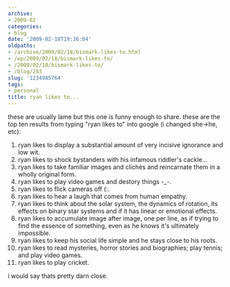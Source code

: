 ```yaml
---
archive:
- 2009-02
categories:
- blog
date: '2009-02-18T19:36:04'
oldpaths:
- /archive/2009/02/18/bismark-likes-to.html
- /wp/2009/02/18/bismark-likes-to/
- /2009/02/18/bismark-likes-to/
- /blog/283
slug: '1234985764'
tags:
- personal
title: ryan likes to...
---
```


these are usually lame but this one is funny enough to share. these are
the top ten results from typing "ryan likes to" into google (i changed
she->he, etc):

1. ryan likes to display a substantial amount of very incisive ignorance
and low wit.
2. ryan likes to shock bystanders with his infamous riddler's cackle...
3. ryan likes to take familiar images and clichés and reincarnate them in
a wholly original form.
4. ryan likes to play video games and destory things -\_-.
5. ryan likes to flick cameras off (:.
6. ryan likes to hear a laugh that comes from human empathy.
7. ryan likes to think about the solar system, the dynamics of rotation,
its effects on binary star systems and if it has linear or emotional
effects.
8. ryan likes to accumulate image after image, one per line, as if trying
to find the essence of something, even as he knows it's ultimately
impossible.
9. ryan likes to keep his social life simple and he stays close to his
roots.
10. ryan likes to read mysteries, horror stories and biographies; play
tennis; and play video games.
11. ryan likes to play cricket.
    
i would say thats pretty darn close.

